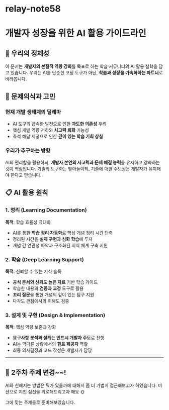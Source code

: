 # relay-note58

# 개발자 성장을 위한 AI 활용 가이드라인

## 🎯 우리의 정체성

이 문서는 **개발자의 본질적 역량 강화**를 목표로 하는 학습 커뮤니티의 AI 활용 철학을 담고 있습니다. 우리는 AI를 단순한 코딩 도구가 아닌, **학습과 성장을 가속화하는 파트너**로 바라봅니다.

## 🤔 문제의식과 고민

### 현재 개발 생태계의 딜레마

- AI 도구의 급속한 발전으로 인한 **과도한 의존성** 우려
- 핵심 개발 역량 저하와 **사고력 퇴화** 가능성
- 즉석 해답 제공으로 인한 **깊이 있는 학습 기회 상실**

### 우리가 추구하는 방향

AI의 편리함을 활용하되, **개발자 본연의 사고력과 문제 해결 능력**을 유지하고 강화하는 것이 핵심입니다. 기술의 도구화는 받아들이되, 기술에 대한 주도권은 개발자가 유지해야 한다고 믿습니다.

## 📋 AI 활용 원칙

### 1. 정리 (Learning Documentation)

**목적**: 학습 효율성 극대화

- AI를 통한 **학습 정리 자동화**로 핵심 개념 정리 시간 단축
- 정리된 시간을 **실제 구현과 심화 학습**에 투자
- 개념 간 연관성 파악과 구조화된 지식 체계 구축 지원

### 2. 학습 (Deep Learning Support)

**목적**: 신뢰할 수 있는 지식 습득

- **공식 문서와 신뢰도 높은 자료** 기반 학습 가이드
- 학습한 내용의 **검증과 교정** 도구로 활용
- **꼬리 질문**을 통한 개념의 깊이 있는 탐구 지원
- 다각도 관점에서의 이해도 검증

### 3. 설계 및 구현 (Design & Implementation)

**목적**: 핵심 역량 보존과 강화

- **요구사항 분석과 설계는 반드시 개발자 주도**로 진행
- AI는 막다른 상황에서의 **힌트 제공자** 역할
- 최종 의사결정과 코드 작성은 개발자가 담당

<hr>

## 🤔 2주차 주제 변경~~!

AI와 친해지는 방법은 뭐가 있을까에 대해서 좀 더 가볍게 접근해보고자 하였습니다.
미션으로 지친 심신을 위로해드리고자 해요 🌞

그에 맞는 주제들로 준비해보았습니다.
